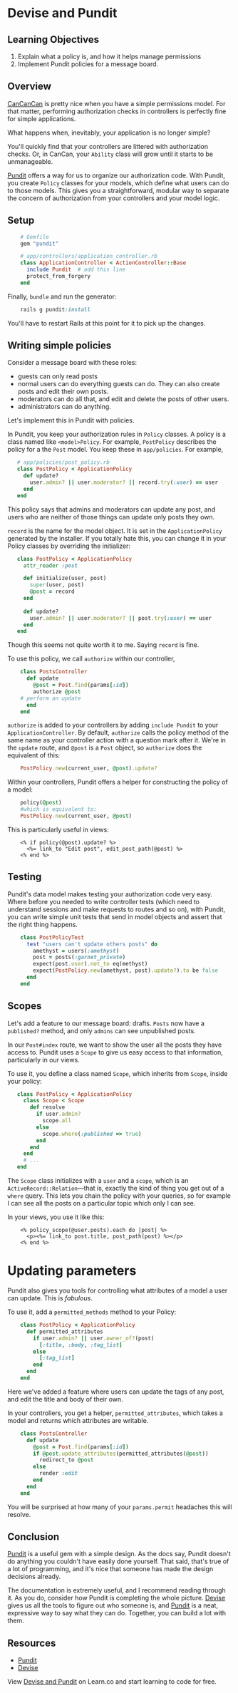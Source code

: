 # Devise and Pundit

## Learning Objectives

  1. Explain what a policy is, and how it helps manage permissions
  2. Implement Pundit policies for a message board.

## Overview

[CanCanCan](https://github.com/CanCanCommunity/cancancan) is pretty nice when you have a simple permissions model. For that matter, performing authorization checks in controllers is perfectly fine for simple applications.

What happens when, inevitably, your application is no longer simple?

You'll quickly find that your controllers are littered with authorization checks. Or, in CanCan, your `Ability` class will grow until it starts to be unmanageable.

[Pundit] offers a way for us to organize our authorization code. With Pundit, you create `Policy` classes for your models, which define what users can do to those models. This gives you a straightforward, modular way to separate the concern of authorization from your controllers and your model logic.

## Setup
```ruby
    # Gemfile
    gem "pundit"

    # app/controllers/application_controller.rb
    class ApplicationController < ActionController::Base
      include Pundit  # add this line
      protect_from_forgery
    end
```
Finally, `bundle` and run the generator:
```ruby
    rails g pundit:install
```
You'll have to restart Rails at this point for it to pick up the changes.

## Writing simple policies

Consider a message board with these roles:

   * guests can only read posts
   * normal users can do everything guests can do. They can also create posts and edit their own posts.
   * moderators can do all that, and edit and delete the posts of other users.
   * administrators can do anything.

Let's implement this in Pundit with policies.

In Pundit, you keep your authorization rules in `Policy` classes. A policy is a class named like `<model>Policy`. For example, `PostPolicy` describes the policy for a the `Post` model. You keep these in `app/policies`. For example,
```ruby
   # app/policies/post_policy.rb
   class PostPolicy < ApplicationPolicy
     def update?
       user.admin? || user.moderator? || record.try(:user) == user
     end
   end
```
This policy says that admins and moderators can update any post, and users who are neither of those things can update only posts they own.

`record` is the name for the model object. It is set in the `ApplicationPolicy` generated by the installer. If you totally hate this, you can change it in your Policy classes by overriding the initializer:
```ruby
   class PostPolicy < ApplicationPolicy
     attr_reader :post

     def initialize(user, post)
       super(user, post)
       @post = record
     end
     
     def update?
       user.admin? || user.moderator? || post.try(:user) == user
     end
   end
```
Though this seems not quite worth it to me. Saying `record` is fine.

To use this policy, we call `authorize` within our controller,
```ruby
    class PostsController
      def update
        @post = Post.find(params[:id])
        authorize @post
	# perform an update
      end
    end
```
`authorize` is added to your controllers by adding `include Pundit` to your `ApplicationController`. By default, `authorize` calls the policy method of the same name as your controller action with a question mark after it. We're in the `update` route, and `@post` is a `Post` object, so `authorize` does the equivalent of this:
```ruby
    PostPolicy.new(current_user, @post).update?
```
Within your controllers, Pundit offers a helper for constructing the policy of a model:
```ruby
    policy(@post)
    #which is equivalent to:
    PostPolicy.new(current_user, @post)
```
This is particularly useful in views:
```erb
    <% if policy(@post).update? %>
      <%= link_to "Edit post", edit_post_path(@post) %>
    <% end %>
```
## Testing

Pundit's data model makes testing your authorization code very easy. Where before you needed to write controller tests (which need to understand sessions and make requests to routes and so on), with Pundit, you can write simple unit tests that send in model objects and assert that the right thing happens.
```ruby
    class PostPolicyTest
      test "users can't update others posts" do
        amethyst = users(:amethyst)
        post = posts(:garnet_private)
        expect(post.user).not_to eq(methyst)
        expect(PostPolicy.new(amethyst, post).update?).to be false
      end
    end
```
## Scopes

Let's add a feature to our message board: drafts. `Posts` now have a `published?` method, and only `admins` can see unpublished posts.

In our `Post#index` route, we want to show the user all the posts they have access to. Pundit uses a `Scope` to give us easy access to that information, particularly in our views. 

To use it, you define a class named `Scope`, which inherits from `Scope`, inside your policy:
```ruby
   class PostPolicy < ApplicationPolicy
     class Scope < Scope
       def resolve
         if user.admin?
           scope.all
         else
           scope.where(:published => true)
         end
       end
     end
     # ...
   end
```
The `Scope` class initializes with a `user` and a `scope`, which is an `ActiveRecord::Relation`—that is, exactly the kind of thing you get out of a `where` query. This lets you chain the policy with your queries, so for example I can see all the posts on a particular topic which only I can see.

In your views, you use it like this:
```erb
    <% policy_scope(@user.posts).each do |post| %>
      <p><%= link_to post.title, post_path(post) %></p>
    <% end %>
```
# Updating parameters

Pundit also gives you tools for controlling what attributes of a model a user can update. This is *fabulous*.

To use it, add a `permitted_methods` method to your Policy:
```ruby
    class PostPolicy < ApplicationPolicy
      def permitted_attributes
        if user.admin? || user.owner_of?(post)
          [:title, :body, :tag_list]
        else
          [:tag_list]
        end
      end
    end
```
Here we've added a feature where users can update the tags of any post, and edit the title and body of their own.

In your controllers, you get a helper, `permitted_attributes`, which takes a model and returns which attributes are writable.
```ruby
    class PostsController
      def update
        @post = Post.find(params[:id])
        if @post.update_attributes(permitted_attributes(@post))
          redirect_to @post
        else
          render :edit
        end
      end
    end
```
You will be surprised at how many of your `params.permit` headaches this will resolve.

## Conclusion

[Pundit] is a useful gem with a simple design. As the docs say, Pundit doesn't do anything you couldn't have easily done yourself. That said, that's true of a lot of programming, and it's nice that someone has made the design decisions already.

The documentation is extremely useful, and I recommend reading through it. As you do, consider how Pundit is completing the whole picture. [Devise] gives us all the tools to figure out who someone is, and [Pundit] is a neat, expressive way to say what they can do. Together, you can build a lot with them.

## Resources
  * [Pundit]
  * [Devise]

[Devise]: https://github.com/plataformatec/devise
[Pundit]: https://github.com/elabs/pundit

<p data-visibility='hidden'>View <a href='https://learn.co/lessons/devise_pundit_readme'>Devise and Pundit</a> on Learn.co and start learning to code for free.</p>
